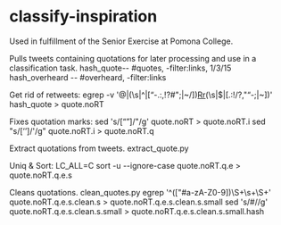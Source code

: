 classify-inspiration
====================
Used in fulfillment of the Senior Exercise at Pomona College.

Pulls tweets containing quotations for later processing and use in a classification task.
hash_quote-- #quotes, -filter:links, 1/3/15
hash_overheard -- #overheard, -filter:links

Get rid of retweets:
egrep -v '@|(\s|^|[“-.:,!?#";|~/])[Rr]([Tt]|[Ee][tT][wW][Ee][Ee][Tt])(\s|$|[.:!/?,"“-;|~])' hash_quote > quote.noRT

Fixes quotation marks:
sed 's/[“”]/"/g' quote.noRT > quote.noRT.i
sed "s/[‘’]/'/g" quote.noRT.i > quote.noRT.q

Extract quotations from tweets.
extract_quote.py

Uniq & Sort:
LC_ALL=C sort -u --ignore-case  quote.noRT.q.e > quote.noRT.q.e.s

Cleans quotations.
clean_quotes.py
egrep '^(["#a-zA-Z0-9])\S+\s+\S+' quote.noRT.q.e.s.clean.s > quote.noRT.q.e.s.clean.s.small
sed 's/#//g' quote.noRT.q.e.s.clean.s.small > quote.noRT.q.e.s.clean.s.small.hash





                                                              